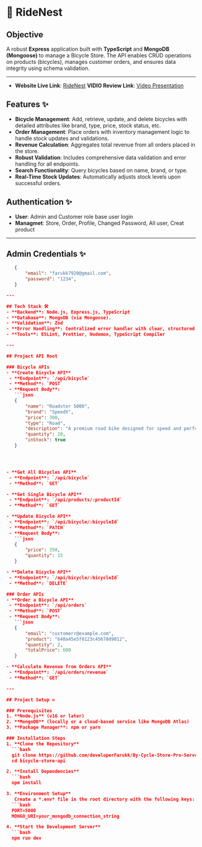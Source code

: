
# 🚴 RideNest

## Objective
A robust **Express** application built with **TypeScript** and **MongoDB (Mongoose)** to manage a Bicycle Store. The API enables CRUD operations on products (bicycles), manages customer orders, and ensures data integrity using schema validation.

---

- **Website Live Link**: <a href="https://bi-cycle-store-api.vercel.app" target="_blank" rel="noopener noreferrer">RideNest</a>
  **VIDIO Review Link**: <a href="https://drive.google.com/file/d/1rkxy8kzlnTDsp6-tHLp9seautfS-IrOk/view?usp=sharing" target="_blank" rel="noopener noreferrer">Video Presentation</a>

## Features ✨
- **Bicycle Management**: Add, retrieve, update, and delete bicycles with detailed attributes like brand, type, price, stock status, etc.
- **Order Management**: Place orders with inventory management logic to handle stock updates and validations.
- **Revenue Calculation**: Aggregates total revenue from all orders placed in the store.
- **Robust Validation**: Includes comprehensive data validation and error handling for all endpoints.
- **Search Functionality**: Query bicycles based on name, brand, or type.
- **Real-Time Stock Updates**: Automatically adjusts stock levels upon successful orders.

## Authentication ✨
- **User**: Admin and Customer role base user login
- **Managmet**: Store, Order, Profile, Changed Password, All user, Creat product

---


## Admin Credentials ✨
 ```json
    {
        "email": "farukk7920@gmail.com",
        "password": "1234",
    } 

---

## Tech Stack 🛠️
- **Backend**: Node.js, Express.js, TypeScript
- **Database**: MongoDB (via Mongoose).
- **Validation**: Zod
- **Error Handling**: Centralized error handler with clear, structured responses
- **Tools**: ESLint, Prettier, Nodemon, TypeScript Compiler

---

## Project API Root

### Bicycle APIs
- **Create Bicycle API**  
  - **Endpoint**: `/api/bicycle`  
  - **Method**: `POST` 
  - **Request Body**: 
    ```json
    {
        "name": "Roadster 5000",
        "brand": "SpeedX",
        "price": 300,
        "type": "Road",
        "description": "A premium road bike designed for speed and performance.",
        "quantity": 20,
        "inStock": true
    }




- **Get All Bicycles API**  
  - **Endpoint**: `/api/bicycle`  
  - **Method**: `GET`  

- **Get Single Bicycle API**  
  - **Endpoint**: `/api/products/:productId`  
  - **Method**: `GET`  

- **Update Bicycle API**  
  - **Endpoint**: `/api/bicycle/:bicycleId`  
  - **Method**: `PATCH` 
  - **Request Body**: 
    ```json
    { 
        "price": 350,
        "quantity": 15
    } 

- **Delete Bicycle API**  
  - **Endpoint**: `/api/bicycle/:bicycleId`  
  - **Method**: `DELETE`  

### Order APIs
- **Order a Bicycle API**  
  - **Endpoint**: `/api/orders`  
  - **Method**: `POST`
  - **Request Body**: 
    ```json
    {
        "email": "customerr@example.com",
        "product": "648a45e5f0123c45678d9012",
        "quantity": 2,
        "totalPrice": 600
    }   

- **Calculate Revenue from Orders API**  
  - **Endpoint**: `/api/orders/revenue`  
  - **Method**: `GET`  

---

## Project Setup ⚙️

### Prerequisites
1. **Node.js** (v16 or later)
2. **MongoDB** (locally or a cloud-based service like MongoDB Atlas)
3. **Package Manager**: npm or yarn

### Installation Steps
1. **Clone the Repository**  
   ```bash
   git clone https://github.com/developerFarukk/By-Cycle-Store-Pro-Server.git
   cd bicycle-store-api

2. **Install Dependencies**  
   ```bash
   npm install

3. **Environment Setup**  
    Create a *.env* file in the root directory with the following keys:
   ```bash
   PORT=5000
   MONGO_URI=your_mongodb_connection_string

4. **Start the Development Server**  
   ```bash
   npm run dev
